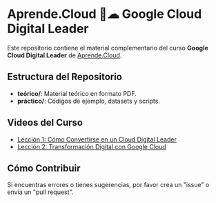 # Aprende.Cloud 🚀☁ Google Cloud Digital Leader

Este repositorio contiene el material complementario del curso **Google Cloud Digital Leader** de [Aprende.Cloud](https://www.youtube.com/@aprendecloud).

## Estructura del Repositorio
- **teórico/**: Material teórico en formato PDF.
- **práctico/**: Códigos de ejemplo, datasets y scripts.

## Videos del Curso
- [Lección 1: Cómo Convertirse en un Cloud Digital Leader](https://www.youtube.com/watch?v=XXXXXX)
- [Lección 2: Transformación Digital con Google Cloud](https://www.youtube.com/watch?v=XXXXXX)

## Cómo Contribuir
Si encuentras errores o tienes sugerencias, por favor crea un "issue" o envía un "pull request".
